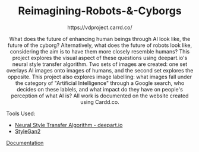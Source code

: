 # <div align="center"> Reimagining-Robots-&-Cyborgs </div>
<div align="center"> https://vdproject.carrd.co/ 

What does the future of enhancing human beings through AI look like, the future of the cyborg? Alternatively, what does the future of robots look like, considering the aim is to have them more closely resemble humans? This project explores the visual aspect of these questions using deepart.io's neural style transfer algorithm. Two sets of images are created: one set overlays AI images onto images of humans, and the second set explores the opposite. This project also explores image labelling: what images fall under the category of "Artificial Intelligence" through a Google search, who decides on these lablels, and what impact do they have on people's perception of what AI is? All work is documented on the website created using Cardd.co. </div>

Tools Used:
- [Neural Style Transfer Algorithm - deepart.io](https://deepart.io/)   
- [StyleGan2]()

[Documentation](https://docs.google.com/document/d/1pDRqSWqblteE3h9-fjGni2GMQzmd_t7jgIAPsIK9_JU/edit?usp=sharing)   
